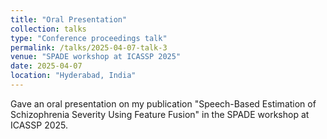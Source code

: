 ```yaml
---
title: "Oral Presentation"
collection: talks
type: "Conference proceedings talk"
permalink: /talks/2025-04-07-talk-3
venue: "SPADE workshop at ICASSP 2025"
date: 2025-04-07
location: "Hyderabad, India"
---
```


Gave an oral presentation on my publication "Speech-Based Estimation of Schizophrenia Severity Using Feature Fusion" in the SPADE workshop at ICASSP 2025.